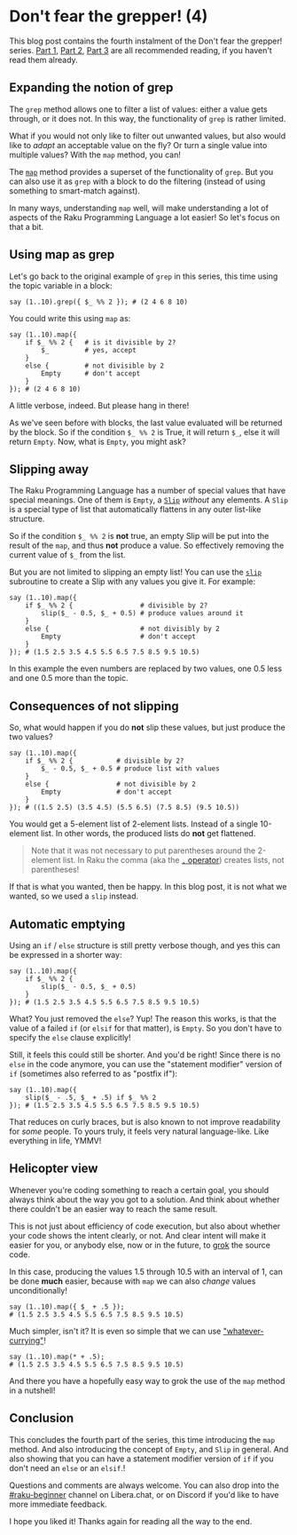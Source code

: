 # Don't fear the grepper! (4)

This blog post contains the fourth instalment of the Don't fear the grepper! series. [Part 1](https://dev.to/lizmat/dont-fear-the-grepper-1-1k3e), [Part 2](https://dev.to/lizmat/dont-fear-the-grepper-2-4ki5), [Part 3](https://dev.to/lizmat/dont-fear-the-grepper-3-hfp) are all recommended reading, if you haven't read them already.

## Expanding the notion of grep

The `grep` method allows one to filter a list of values: either a value gets through, or it does not.  In this way, the functionality of `grep` is rather limited.

What if you would not only like to filter out unwanted values, but also would like to *adapt* an acceptable value on the fly?  Or turn a single value into multiple values?  With the `map` method, you can!

The [`map`](https://docs.raku.org/routine/map) method provides a superset of the functionality of `grep`.  But you can also use it as `grep` with a block to do the filtering (instead of using something to smart-match against).

In many ways, understanding `map` well, will make understanding a lot of aspects of the Raku Programming Language a lot easier!  So let's focus on that a bit.

## Using map as grep

Let's go back to the original example of `grep` in this series, this time using the topic variable in a block:
```
say (1..10).grep({ $_ %% 2 }); # (2 4 6 8 10)
```
You could write this using `map` as:
```
say (1..10).map({
    if $_ %% 2 {   # is it divisible by 2?
        $_         # yes, accept
    }
    else {         # not divisible by 2
        Empty      # don't accept
    }
}); # (2 4 6 8 10)
```
A little verbose, indeed.  But please hang in there!

As we've seen before with blocks, the last value evaluated will be returned by the block.  So if the condition `$_ %% 2` is True, it will return `$_`, else it will return `Empty`.  Now, what is `Empty`, you might ask?

## Slipping away

The Raku Programming Language has a number of special values that have special meanings.  One of them is `Empty`, a [`Slip`](https://docs.raku.org/type/Slip) *without* any elements.  A `Slip` is a special type of list that automatically flattens in any outer list-like structure.

So if the condition `$_ %% 2` is **not** true, an empty Slip will be put into the result of the `map`, and thus **not** produce a value.  So effectively removing the current value of `$_` from the list.

But you are not limited to slipping an empty list!  You can use the [`slip`](https://docs.raku.org/routine/slip) subroutine to create a Slip with any values you give it.  For example:
```
say (1..10).map({
    if $_ %% 2 {                 # divisible by 2?
        slip($_ - 0.5, $_ + 0.5) # produce values around it
    }
    else {                       # not divisibly by 2
        Empty                    # don't accept
    }
}); # (1.5 2.5 3.5 4.5 5.5 6.5 7.5 8.5 9.5 10.5)
```
In this example the even numbers are replaced by two values, one 0.5 less and one 0.5 more than the topic.

## Consequences of not slipping

So, what would happen if you do **not** slip these values, but just produce the two values?
```
say (1..10).map({
    if $_ %% 2 {           # divisible by 2?
        $_ - 0.5, $_ + 0.5 # produce list with values
    }
    else {                 # not divisible by 2
        Empty              # don't accept
    }
}); # ((1.5 2.5) (3.5 4.5) (5.5 6.5) (7.5 8.5) (9.5 10.5))
```
You would get a 5-element list of 2-element lists.  Instead of a single 10-element list.  In other words, the produced lists do **not** get flattened.

> Note that it was not necessary to put parentheses around the 2-element list.  In Raku the comma (aka the [`,` operator](https://docs.raku.org/language/operators#infix_,)) creates lists, not parentheses!

If that is what you wanted, then be happy. In this blog post, it is not what we wanted, so we used a `slip` instead.

## Automatic emptying

Using an `if` / `else` structure is still pretty verbose though, and yes this can be expressed in a shorter way:
```
say (1..10).map({
    if $_ %% 2 {
        slip($_ - 0.5, $_ + 0.5)
    }
}); # (1.5 2.5 3.5 4.5 5.5 6.5 7.5 8.5 9.5 10.5)
```
What?  You just removed the `else`?  Yup!  The reason this works, is that the value of a failed `if` (or `elsif` for that matter), is `Empty`.  So you don't have to specify the `else` clause explicitly!

Still, it feels this could still be shorter.  And you'd be right!  Since there is no `else` in the code anymore, you can use the "statement modifier" version of `if` (sometimes also referred to as "postfix if"):
```
say (1..10).map({
    slip($_ - .5, $_ + .5) if $_ %% 2
}); # (1.5 2.5 3.5 4.5 5.5 6.5 7.5 8.5 9.5 10.5)
```
That reduces on curly braces, but is also known to not improve readability for *some* people.  To yours truly, it feels very natural language-like.  Like everything in life, YMMV!

## Helicopter view

Whenever you're coding something to reach a certain goal, you should always think about the way you got to a solution.  And think about whether there couldn't be an easier way to reach the same result.

This is not just about efficiency of code execution, but also about whether your code shows the intent clearly, or not.  And clear intent will make it easier for you, or anybody else, now or in the future, to [grok](https://en.wikipedia.org/wiki/Grok) the source code.

In this case, producing the values 1.5 through 10.5 with an interval of 1, can be done **much** easier, because with `map` we can also *change* values unconditionally!
```
say (1..10).map({ $_ + .5 });
# (1.5 2.5 3.5 4.5 5.5 6.5 7.5 8.5 9.5 10.5)
```
Much simpler, isn't it?  It is even so simple that we can use ["whatever-currying"](https://docs.raku.org/type/Whatever#index-entry-Whatever-currying)!
```
say (1..10).map(* + .5);
# (1.5 2.5 3.5 4.5 5.5 6.5 7.5 8.5 9.5 10.5)
```
And there you have a hopefully easy way to grok the use of the `map` method in a nutshell!

## Conclusion
This concludes the fourth part of the series, this time introducing the `map` method.  And also introducing the concept of `Empty`, and `Slip` in general.  And also showing that you can have a statement modifier version of `if` if you don't need an `else` or an `elsif`.!

Questions and comments are always welcome.  You can also drop into the [#raku-beginner](https://web.libera.chat/?channel=#raku-beginner) channel on Libera.chat, or on Discord if you'd like to have more immediate feedback.

I hope you liked it! Thanks again for reading all the way to the end.
